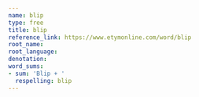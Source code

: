 ```yaml
---
name: blip
type: free
title: blip
reference_link: https://www.etymonline.com/word/blip
root_name: 
root_language: 
denotation: 
word_sums:
- sum: 'Blip + '
  respelling: blip
---
```

